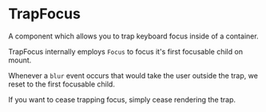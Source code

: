 # TrapFocus

A component which allows you to trap keyboard focus inside of a container.

TrapFocus internally employs `Focus` to focus it's first focusable child on mount.

Whenever a `blur` event occurs that would take the user outside the trap, we reset to the first focusable child.

If you want to cease trapping focus, simply cease rendering the trap.
